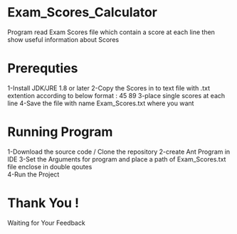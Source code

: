 # Exam_Scores_Calculator
Program read Exam Scores file which contain a score at each line then show useful information about Scores

# Prerequties 
1-Install JDK/JRE 1.8 or later 
2-Copy the Scores in to text file with .txt extention according to below format :
  45
  89
3-place single scores at each line 
4-Save the file with name Exam_Scores.txt where you want

# Running Program 
1-Download the source code / Clone the repository 
2-create Ant Program in IDE 
3-Set the Arguments for program and place a path of Exam_Scores.txt file enclose in double qoutes  
4-Run the Project 


# Thank You ! 
Waiting for Your Feedback 
